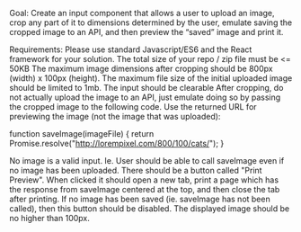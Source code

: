 Goal: Create an input component that allows a user to upload an image, crop any part of it to dimensions determined by the user, emulate saving the cropped image to an API, and then preview the “saved” image and print it.

Requirements:
Please use standard Javascript/ES6 and the React framework for your solution.
The total size of your repo / zip file must be <= 50KB
The maximum image dimensions after cropping should be 800px (width) x 100px (height).
The maximum file size of the initial uploaded image should be limited to 1mb.
The input should be clearable
After cropping, do not actually upload the image to an API, just emulate doing so by passing the cropped image to the following code. Use the returned URL for previewing the image (not the image that was uploaded):

function saveImage(imageFile) {
    return Promise.resolve("http://lorempixel.com/800/100/cats/");
}


No image is a valid input. Ie. User should be able to call saveImage even if no image has been uploaded.
There should be a button called "Print Preview". When clicked it should open a new tab, print a page which has the response from saveImage centered at the top, 
and then close the tab after printing. If no image has been saved (ie. saveImage has not been called), 
then this button should be disabled. The displayed image should be no higher than 100px.
